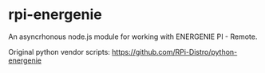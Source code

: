 # rpi-energenie
An asyncrhonous node.js module for working with ENERGENIE PI - Remote.

Original python vendor scripts: https://github.com/RPi-Distro/python-energenie

